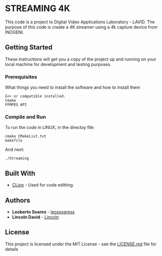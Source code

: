 # STREAMING 4K

This code is a project to Digital Video Applications Laboratory - LAVID. 
The purpose of this code is create a 4K streamer using a 4k capture device from INOGENI.

## Getting Started

These instructions will get you a copy of the project up and running on your local machine for development and testing purposes.

### Prerequisites

What things you need to install the software and how to install them

```
G++ or compatible installed.
Cmake
FFMPEG API
```

### Compile and Run

To run the code in LINUX, in the directoy file:

```
cmake CMakeList.txt
makefile
```

And next:

```
./Streaming
```

## Built With

* [CLion](https://www.jetbrains.com/clion/) - Used for code editting.

## Authors

* **Leoberto Soares** - [leossoaress](https://github.com/leossoaress)
* **Lincoln David** - [Lincoln](http://lavid.ufpb.br/index.php/2015/10/23/lincoln-david/)

## License

This project is licensed under the MIT License - see the [LICENSE.md](LICENSE.md) file for details